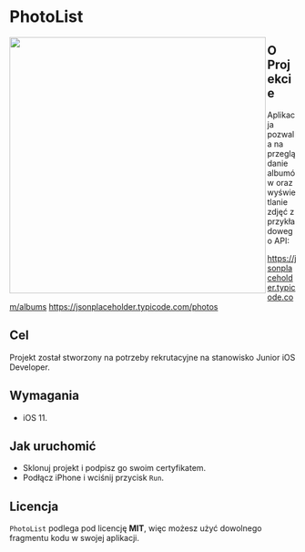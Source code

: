 # PhotoList

<img align="left" src="https://i.imgur.com/6BK2s9h.png" width="450"/>

## O Projekcie
Aplikacja pozwala na przeglądanie albumów oraz wyświetlanie zdjęć z przykładowego API:

https://jsonplaceholder.typicode.com/albums
https://jsonplaceholder.typicode.com/photos


## Cel
Projekt został stworzony na potrzeby rekrutacyjne na stanowisko Junior iOS Developer.

## Wymagania
- iOS 11.

## Jak uruchomić

- Sklonuj projekt i podpisz go swoim certyfikatem.
- Podłącz iPhone i wciśnij przycisk `Run`.

## Licencja
`PhotoList` podlega pod licencję **MIT**, więc możesz użyć dowolnego fragmentu kodu w swojej aplikacji.

